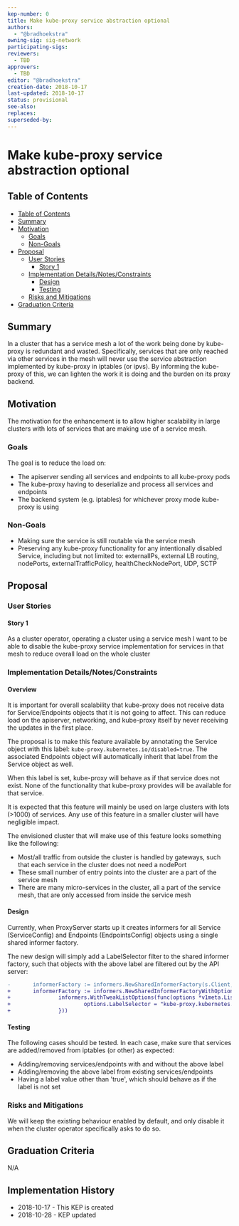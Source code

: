 ```yaml
---
kep-number: 0
title: Make kube-proxy service abstraction optional
authors:
  - "@bradhoekstra"
owning-sig: sig-network
participating-sigs:
reviewers:
  - TBD
approvers:
  - TBD
editor: "@bradhoekstra"
creation-date: 2018-10-17
last-updated: 2018-10-17
status: provisional
see-also:
replaces:
superseded-by:
---
```


# Make kube-proxy service abstraction optional

## Table of Contents

* [Table of Contents](#table-of-contents)
* [Summary](#summary)
* [Motivation](#motivation)
    * [Goals](#goals)
    * [Non-Goals](#non-goals)
* [Proposal](#proposal)
    * [User Stories](#user-stories)
      * [Story 1](#story-1)
    * [Implementation Details/Notes/Constraints](#implementation-detailsnotesconstraints)
      * [Design](#design)
      * [Testing](#testing)
    * [Risks and Mitigations](#risks-and-mitigations)
* [Graduation Criteria](#graduation-criteria)

## Summary

In a cluster that has a service mesh a lot of the work being done by kube-proxy is redundant and wasted.
Specifically, services that are only reached via other services in the mesh will never use the service abstraction implemented by kube-proxy in iptables (or ipvs).
By informing the kube-proxy of this, we can lighten the work it is doing and the burden on its proxy backend.

## Motivation

The motivation for the enhancement is to allow higher scalability in large clusters with lots of services that are making use of a service mesh.

### Goals

The goal is to reduce the load on:
* The apiserver sending all services and endpoints to all kube-proxy pods
* The kube-proxy having to deserialize and process all services and endpoints
* The backend system (e.g. iptables) for whichever proxy mode kube-proxy is using

### Non-Goals

* Making sure the service is still routable via the service mesh
* Preserving any kube-proxy functionality for any intentionally disabled Service, including but not limited to: externalIPs, external LB routing, nodePorts, externalTrafficPolicy, healthCheckNodePort, UDP, SCTP

## Proposal

### User Stories

#### Story 1

As a cluster operator, operating a cluster using a service mesh I want to be able to disable the kube-proxy service implementation for services in that mesh to reduce overall load on the whole cluster

### Implementation Details/Notes/Constraints

#### Overview

It is important for overall scalability that kube-proxy does not receive data for Service/Endpoints objects that it is not going to affect. This can reduce load on the apiserver, networking, and kube-proxy itself by never receiving the updates in the first place.

The proposal is to make this feature available by annotating the Service object with this label: `kube-proxy.kubernetes.io/disabled=true`. The associated Endpoints object will automatically inherit that label from the Service object as well.

When this label is set, kube-proxy will behave as if that service does not exist. None of the functionality that kube-proxy provides will be available for that service.

It is expected that this feature will mainly be used on large clusters with lots (>1000) of services. Any use of this feature in a smaller cluster will have negligible impact.

The envisioned cluster that will make use of this feature looks something like the following:
* Most/all traffic from outside the cluster is handled by gateways, such that each service in the cluster does not need a nodePort
* These small number of entry points into the cluster are a part of the service mesh
* There are many micro-services in the cluster, all a part of the service mesh, that are only accessed from inside the service mesh

#### Design

Currently, when ProxyServer starts up it creates informers for all Service (ServiceConfig) and Endpoints (EndpointsConfig) objects using a single shared informer factory.

The new design will simply add a LabelSelector filter to the shared informer factory, such that objects with the above label are filtered out by the API server:
```diff
-       informerFactory := informers.NewSharedInformerFactory(s.Client, s.ConfigSyncPeriod)
+       informerFactory := informers.NewSharedInformerFactoryWithOptions(s.Client, s.ConfigSyncPeriod,
+               informers.WithTweakListOptions(func(options *v1meta.ListOptions) {
+                       options.LabelSelector = "kube-proxy.kubernetes.io/disabled!=true"
+               }))
```

#### Testing

The following cases should be tested. In each case, make sure that services are added/removed from iptables (or other) as expected:
* Adding/removing services/endpoints with and without the above label
* Adding/removing the above label from existing services/endpoints
* Having a label value other than 'true', which should behave as if the label is not set

### Risks and Mitigations

We will keep the existing behaviour enabled by default, and only disable it when the cluster operator specifically asks to do so.

## Graduation Criteria

N/A

## Implementation History

- 2018-10-17 - This KEP is created
- 2018-10-28 - KEP updated
